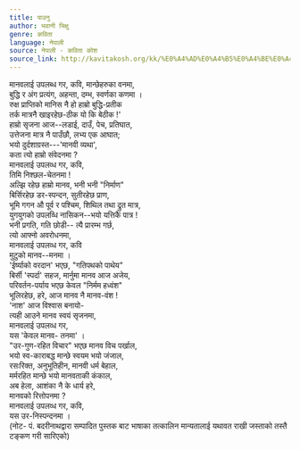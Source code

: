 ```yaml
---
title: पाउनु
author: भवानी भिक्षु
genre: कविता
language: नेपाली
source: नेपाली - कविता कोश
source_link: http://kavitakosh.org/kk/%E0%A4%AD%E0%A4%B5%E0%A4%BE%E0%A4%A8%E0%A5%80_%E0%A4%AD%E0%A4%BF%E0%A4%95%E0%A5%8D%E0%A4%B7%E0%A5%81
---
```


मानवलाई उपलब्ध गर, कवि, मान्छेहरुका वनमा,  
बुद्धि र अंग प्रत्यंग, अहन्ता, दम्भ, स्वर्णका कणमा ।  
रुक्ष प्राप्तिको मानिस नै हो हाम्रो बुद्धि-प्रतीक  
तर्क मात्रनै खाइरहेछ-ठीक यो कि बेठीक !'  
हाम्रो सृजना आज--लडाई, दाउँ, पेच, प्रतिघात,  
उत्तेजना मात्र नै पाउँछौ, लभ्य एक आघात;  
भयो दुर्दशाग्रस्त---'मानवी व्यथा',  
कता त्यो हाम्रो संवेदनमा ?  
मानवलाई उपलव्ध गर, कवि,  
तिमि निश्छल-चेतनमा !  
अल्झि रहेछ हाम्रो मानव, भनी भनी "निर्माण"  
बिर्सिरहेछ डर-स्पन्दन, सुतीरहेछ प्राण,  
भूमि गगन औ पूर्व र पश्चिम, शिथिल तथा द्रुत मात्र,  
युगयुगको उपलव्धि नासिकन--भयो यत्तिकै पात्र !  
भनी प्रगति, गति छोडी-- त्यै प्रारम्भ गर्छ,  
त्यो आफ्नो अवरोधनमा,  
मानवलाई उपलव्ध गर, कवि  
मुटुको मानव--मनमा ।  
'ईर्ष्याको वरदान' भएछ, "गतिपथको पाथेय"  
बिर्सी 'स्पर्दा' सहज, मार्नुमा मानव आज अजेय,  
परिवर्तन-पर्याय भएछ केवल "निर्मम हध्वंश"  
भूलिरहेछ, हरे, आज मानव नै मानव-वंश !  
'नाश' आज विश्वास बनायो-  
त्यही आउने मानव स्वयं सृजनमा,  
मानवलाई उपलव्ध गर,  
यस 'केवल मानव- तनमा' ।  
"उर-गुण-रहित विचार" भएछ मानव विच पर्खाल,  
भयो स्व-काराबद्ध मान्छे स्वयम भयो जंजाल,  
रसःरिक्त, अनुभूतिहीन, मानवी धर्म बेहाल,  
मर्मरहित मान्छे भयो मानवताकी कंकाल,  
अब हेला, आशंका नै के धार्य हरे,  
मानवको रित्तोपनमा ?  
मानवलाई उपलव्ध गर, कवि,  
यस उर-निस्पन्दनमा ।  
(नोट- पं. बदरीनाथद्वारा सम्पादित पुस्तक बाट भाषाका तत्कालिन मान्यतालाई यथावत राखी जस्ताको तस्तै टङ्कण गरी सारिएको)
